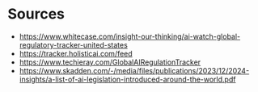 # Sources

* https://www.whitecase.com/insight-our-thinking/ai-watch-global-regulatory-tracker-united-states
* https://tracker.holisticai.com/feed
* https://www.techieray.com/GlobalAIRegulationTracker
* https://www.skadden.com/-/media/files/publications/2023/12/2024-insights/a-list-of-ai-legislation-introduced-around-the-world.pdf
